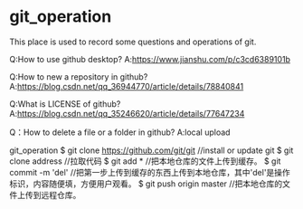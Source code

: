 # git_operation
This place is used to record some questions and operations of git.

Q:How to use github desktop?
A:https://www.jianshu.com/p/c3cd6389101b

Q:How to new a repository in github?
A:https://blog.csdn.net/qq_36944770/article/details/78840841

Q:What is LICENSE of github?
A:https://blog.csdn.net/qq_35246620/article/details/77647234

Q：How to delete a file or a folder in github?
A:local upload


git_operation
$ git clone https://github.com/git/git   //install or update git
$ git clone address //拉取代码
$ git add * //把本地仓库的文件上传到缓存。
$ git commit -m 'del' //把第一步上传到缓存的东西上传到本地仓库，其中'del'是操作标识，内容随便填，方便用户观看。
$ git push origin master //把本地仓库的文件上传到远程仓库。
